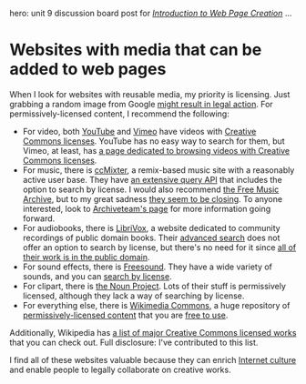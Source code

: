 hero: unit 9 discussion board post for <em><a href="../MCC-COMW100">Introduction to Web Page Creation</a></em>
...

# Websites with media that can be added to web pages

When I look for websites with reusable media, my priority is licensing. Just grabbing a random image from Google [might result in legal action](https://torrentfreak.com/using-googled-images-can-result-in-license-demands-and-legal-threats-181103/). For permissively-licensed content, I recommend the following:

- For video, both [YouTube](https://www.youtube.com/) and [Vimeo](https://vimeo.com/) have videos with [Creative Commons licenses](https://creativecommons.org/licenses/). YouTube has no easy way to search for them, but Vimeo, at least, has [a page dedicated to browsing videos with Creative Commons licenses](https://vimeo.com/creativecommons).
- For music, there is [ccMixter](http://ccmixter.org/view/media/home), a remix-based music site with a reasonably active user base. They have [an extensive query API](http://ccmixter.org/query-api) that includes the option to search by license. I would also recommend [the Free Music Archive](http://www.freemusicarchive.org/), but to my great sadness [they seem to be closing](http://freemusicarchive.org/member/cheyenne_h/blog/Big_Changes_Ahead_for_FMA). To anyone interested, look to [Archiveteam's page](https://www.archiveteam.org/index.php?title=Free_Music_Archive) for more information going forward.
- For audiobooks, there is [LibriVox](https://librivox.org/), a website dedicated to community recordings of public domain books. Their [advanced search](https://librivox.org/search) does not offer an option to search by license, but there's no need for it since [all of their work is in the public domain](https://librivox.org/pages/public-domain/).
- For sound effects, there is [Freesound](https://freesound.org/). They have a wide variety of sounds, and you can [search by license](https://freesound.org/search/?q=).
- For clipart, there is [the Noun Project](https://thenounproject.com/). Lots of their stuff is permissively licensed, although they lack a way of searching by license.
- For everything else, there is [Wikimedia Commons](https://commons.wikimedia.org/wiki/Main_Page), a huge repository of [permissively-licensed content](https://commons.wikimedia.org/wiki/Commons:Licensing) that you are [free to use](https://commons.wikimedia.org/wiki/Commons:First_steps/Reuse).

Additionally, Wikipedia has [a list of major Creative Commons licensed works](https://en.wikipedia.org/wiki/List_of_major_Creative_Commons_licensed_works) that you can check out. Full disclosure: I've contributed to this list.

I find all of these websites valuable because they can enrich [Internet culture](https://en.wikipedia.org/wiki/Internet_culture) and enable people to legally collaborate on creative works.
